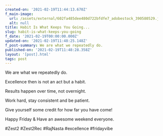 ```yaml
---
created-on: '2021-02-19T11:44:13.670Z'
f_main-image:
  url: /assets/external/602fa485dee480d722bfdfe7_adobestock_390580529.jpeg
  alt: null
title: Habit Is What Keeps You Going...
slug: habit-is-what-keeps-you-going
f_date: '2021-02-19T00:00:00.000Z'
updated-on: '2021-02-19T11:48:25.148Z'
f_post-summary: We are what we repeatedly do.
published-on: '2021-02-19T11:48:28.358Z'
layout: '[post].html'
tags: post
---
```


We are what we repeatedly do.

Excellence then is not an act but a habit.

Results happen over time, not overnight.

Work hard, stay consistent and be patient.

Give yourself some credit for how far you have come!

Happy Friday & Have an awesome weekend everyone.

#Zest2 #Zest2Rec #RajNasta #excellence #fridayvibe

‍
